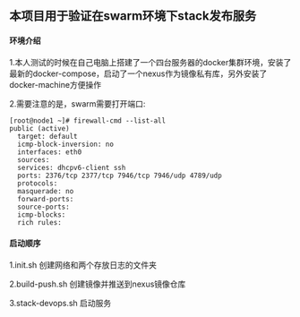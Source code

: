 ## 本项目用于验证在swarm环境下stack发布服务
#### 环境介绍
1.本人测试的时候在自己电脑上搭建了一个四台服务器的docker集群环境，安装了最新的docker-compose，启动了一个nexus作为镜像私有库，另外安装了docker-machine方便操作

2.需要注意的是，swarm需要打开端口:
~~~shell script
[root@node1 ~]# firewall-cmd --list-all
public (active)
  target: default
  icmp-block-inversion: no
  interfaces: eth0
  sources: 
  services: dhcpv6-client ssh
  ports: 2376/tcp 2377/tcp 7946/tcp 7946/udp 4789/udp
  protocols: 
  masquerade: no
  forward-ports: 
  source-ports: 
  icmp-blocks: 
  rich rules: 
~~~

#### 启动顺序
1.init.sh 创建网络和两个存放日志的文件夹

2.build-push.sh 创建镜像并推送到nexus镜像仓库

3.stack-devops.sh 启动服务